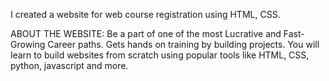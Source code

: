 I created a website for web course registration using HTML, CSS.

ABOUT THE WEBSITE:
Be a part of one of the most Lucrative and Fast-Growing Career paths. Gets hands on training by building projects. You will learn to build websites from scratch using popular tools like HTML, CSS, python, javascript and more.
